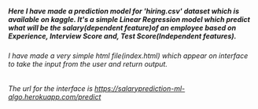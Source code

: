 ##### Here I have made a prediction model for 'hiring.csv' dataset which is available on kaggle. It's a simple Linear Regression model which predict what will be the salary(dependent feature)of an employee based on Experience, Interview Score and, Test Score(Independent features).
###### I have made a very simple html file(index.html) which appear on interface to take the input from the user and return output.
###### The url for the interface is https://salaryprediction-ml-algo.herokuapp.com/predict
